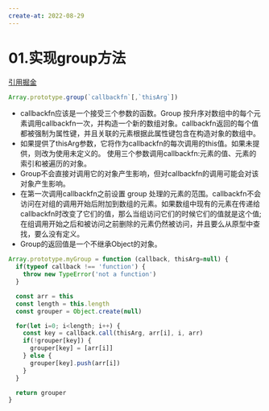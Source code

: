 ```yaml
---
create-at: 2022-08-29
---
```


# 01.实现group方法

[引用掘金](https://juejin.cn/post/7137090414812594183)

```js
Array.prototype.group(`callbackfn`[,`thisArg`])
```

- callbackfn应该是一个接受三个参数的函数。Group 按升序对数组中的每个元素调用callbackfn一次，并构造一个新的数组对象。callbackfn返回的每个值都被强制为属性键，并且关联的元素根据此属性键包含在构造对象的数组中。
- 如果提供了thisArg参数，它将作为callbackfn的每次调用的this值。如果未提供，则改为使用未定义的。
使用三个参数调用callbackfn:元素的值、元素的索引和被遍历的对象。
- Group不会直接对调用它的对象产生影响，但对callbackfn的调用可能会对该对象产生影响。
- 在第一次调用callbackfn之前设置 group 处理的元素的范围。callbackfn不会访问在对组的调用开始后附加到数组的元素。如果数组中现有的元素在传递给callbackfn时改变了它们的值，那么当组访问它们的时候它们的值就是这个值; 在组调用开始之后和被访问之前删除的元素仍然被访问，并且要么从原型中查找，要么没有定义。
- Group的返回值是一个不继承Object的对象。


```js
Array.prototype.myGroup = function (callback, thisArg=null) {
  if(typeof callback !== 'function') {
    throw new TypeError('not a function')
  }

  const arr = this
  const length = this.length
  const grouper = Object.create(null)

  for(let i=0; i<length; i++) {
    const key = callback.call(thisArg, arr[i], i, arr)
    if(!grouper[key]) {
      grouper[key] = [arr[i]]
    } else {
      grouper[key].push(arr[i])
    }
  }

  return grouper
}
```